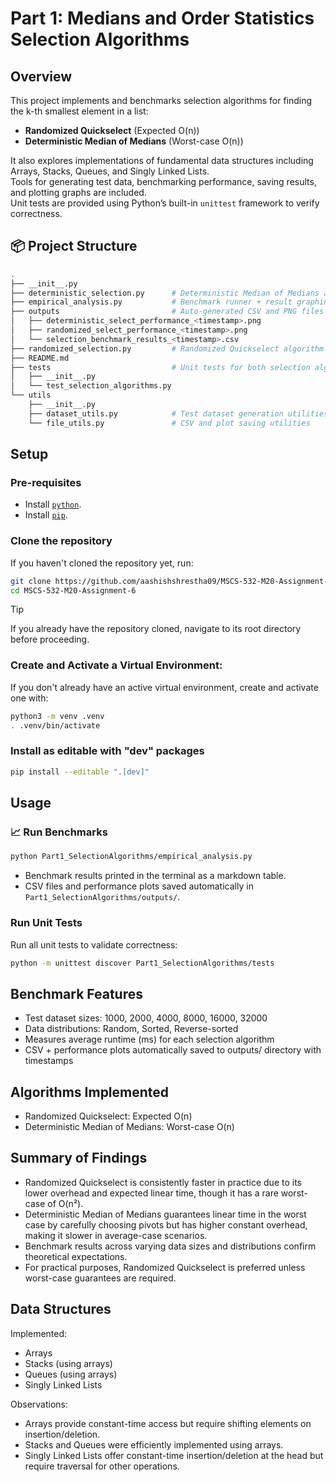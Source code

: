 # Part 1: Medians and Order Statistics Selection Algorithms

## Overview

This project implements and benchmarks selection algorithms for finding the k-th smallest element in a list:

- **Randomized Quickselect** (Expected O(n))
- **Deterministic Median of Medians** (Worst-case O(n))

It also explores implementations of fundamental data structures including Arrays, Stacks, Queues, and Singly Linked Lists.  
Tools for generating test data, benchmarking performance, saving results, and plotting graphs are included.  
Unit tests are provided using Python’s built-in `unittest` framework to verify correctness.

## 📦 Project Structure

```bash
.
├── __init__.py
├── deterministic_selection.py      # Deterministic Median of Medians algorithm
├── empirical_analysis.py           # Benchmark runner + result graphing and saving
├── outputs                         # Auto-generated CSV and PNG files
│   ├── deterministic_select_performance_<timestamp>.png
│   ├── randomized_select_performance_<timestamp>.png
│   └── selection_benchmark_results_<timestamp>.csv
├── randomized_selection.py         # Randomized Quickselect algorithm
├── README.md
├── tests                           # Unit tests for both selection algorithms
│   ├── __init__.py
│   └── test_selection_algorithms.py
└── utils
    ├── __init__.py
    ├── dataset_utils.py            # Test dataset generation utilities
    └── file_utils.py               # CSV and plot saving utilities
```

## Setup

### Pre-requisites

- Install [`python`](https://www.python.org/downloads/).
- Install [`pip`](https://pip.pypa.io/en/stable/installation/).

### Clone the repository

If you haven't cloned the repository yet, run:

```bash
git clone https://github.com/aashishshrestha09/MSCS-532-M20-Assignment-6.git
cd MSCS-532-M20-Assignment-6
```

> [!TIP]
> If you already have the repository cloned, navigate to its root directory before proceeding.

### Create and Activate a Virtual Environment:

If you don't already have an active virtual environment, create and activate one with:

```bash
python3 -m venv .venv
. .venv/bin/activate
```

### Install as editable with "dev" packages

```bash
pip install --editable ".[dev]"
```

## Usage

### 📈 Run Benchmarks

```bash
python Part1_SelectionAlgorithms/empirical_analysis.py
```

- Benchmark results printed in the terminal as a markdown table.
- CSV files and performance plots saved automatically in `Part1_SelectionAlgorithms/outputs/`.

### Run Unit Tests

Run all unit tests to validate correctness:

```bash
python -m unittest discover Part1_SelectionAlgorithms/tests
```

## Benchmark Features

- Test dataset sizes: 1000, 2000, 4000, 8000, 16000, 32000
- Data distributions: Random, Sorted, Reverse-sorted
- Measures average runtime (ms) for each selection algorithm
- CSV + performance plots automatically saved to outputs/ directory with timestamps

## Algorithms Implemented

- Randomized Quickselect: Expected O(n)
- Deterministic Median of Medians: Worst-case O(n)

## Summary of Findings

- Randomized Quickselect is consistently faster in practice due to its lower overhead and expected linear time, though it has a rare worst-case of O(n²).
- Deterministic Median of Medians guarantees linear time in the worst case by carefully choosing pivots but has higher constant overhead, making it slower in average-case scenarios.
- Benchmark results across varying data sizes and distributions confirm theoretical expectations.
- For practical purposes, Randomized Quickselect is preferred unless worst-case guarantees are required.

## Data Structures

Implemented:

- Arrays
- Stacks (using arrays)
- Queues (using arrays)
- Singly Linked Lists

Observations:

- Arrays provide constant-time access but require shifting elements on insertion/deletion.
- Stacks and Queues were efficiently implemented using arrays.
- Singly Linked Lists offer constant-time insertion/deletion at the head but require traversal for other operations.

